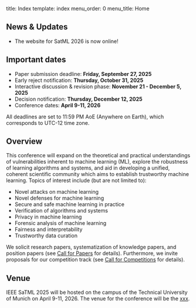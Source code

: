 title: Index
template: index
menu_order: 0
menu_title: Home

## News & Updates

- The website for SatML 2026 is now online!
<!-- - The program for SaTML 2025 is <a href="program">now available</a>. We are looking forward to 3 days packed with secure and trustworthy learning. -->
<!-- - The list of accepted papers for SaTML 2025 is <a href="accepted-papers">now available</a>. Congratulations to all authors! -->
<!-- - We are offering travel scholarships for students and postdocs, thanks to generous sponsor support. <a href="scholarships">Learn more</a>. -->
<!-- - The <a href="https://eventsignup.ku.dk/ieeesatml2025/conference">registration page</a> for SaTML 2025 is now open!  -->

## Important dates
  * Paper submission deadline: **Friday, September 27, 2025**
  * Early reject notification: **Thursday, October 31, 2025**
  * Interactive discussion & revision phase: **November 21 - December 5, 2025**
  * Decision notification: **Thursday, December 12, 2025**
  * Conference dates: **April 9-11, 2026**

All deadlines are set to 11:59 PM AoE (Anywhere on Earth), which corresponds to UTC-12 time zone.

<!-- 
## Keynotes 

We are excited to have the following keynote speakers in the SATML 2025 program. For more details about each talk, please visit the <a href="keynotes">keynotes page</a>.

<style>
.keynotes img {
  width: 80%;
  max-width: 240px !important;
  border-radius: 50%;
  padding: 20px;
} 
</style>

<div class="columns keynotes has-text-centered">
  <div class="column">
    <img src="images/speakers/michael.jpg">
    <br><a href="keynotes/#keynote1"><b>Michael Veale</b></a>
    <br>University College London
  </div>
  <div class="column">
    <img src="images/speakers/kamalika2.jpg">
    <br><a href="keynotes/#keynote2"><b>Kamalika Chaudhuri</b></a>
    <br>University of California San Diego
  </div>
    <div class="column">
    <img src="images/speakers/matt.jpg">    
    <br><a href="keynotes/#keynote3"><b>Matt Turek</b></a>
    <br>Defense Advanced Research Agency
  </div>
</div>
-->


## Overview
This conference will expand on the theoretical and practical understandings of vulnerabilities inherent to machine learning (ML), explore the robustness of learning algorithms and systems, and aid in developing a unified, coherent scientific community which aims to establish trustworthy machine learning. Topics of interest include (but are not limited to):

* Novel attacks on machine learning
* Novel defenses for machine learning
* Secure and safe machine learning in practice
* Verification of algorithms and systems
* Privacy in machine learning
* Forensic analysis of machine learning
* Fairness and interpretability
* Trustworthy data curation

We solicit research papers, systematization of knowledge papers, and position
papers (see [Call for Papers](/call-for-papers.html) for details). Furthermore, we invite proposals for our competition track (see [Call for Competitions](/call-for-competitions.html) for details).

## Venue
IEEE SaTML 2025 will be hosted on the campus of the Technical University of Munich on April
9-11, 2026. The venue for the conference will be the <a
href="#"
target="_blank">xxx</a>.


<!-- 
## Sponsors and Supporters

<div class="pt-4 columns is-vcentered is-centered">
  <div class="column is-one-third">
    <a href="https://novonordiskfonden.dk/en/">
      <img src="images/sponsors/nnf.png" width="70%" alt="Novo Nordisk Foundation">
    </a>
  </div>
  <div class="column is-one-third">
    <a href="https://www.ddsa.dk/">
      <img src="images/sponsors/ddsa.png" width="100%" alt="Danish Data Science Academy">
    </a>
  </div>
</div>

<div class="columns is-vcentered is-centered">
  <div class="column is-one-third">
    <a href="https://www.aicentre.dk">
      <img src="images/sponsors/pcai.png" width="80%" alt="Pioneer Center for Artificial Intelligence" style="margin-bottom: 10px;">
    </a>
  </div>
  <div class="column is-one-third">
    <a href="https://casa.rub.de/en/">
      <img src="images/sponsors/casa.png" width="70%" alt="Cluster of Excellence for Cyber Security in the Age of Large-Scale Adversaries">
    </a>
  </div>
  <div class="column is-one-third">
    <a href="https://www.bifold.berlin/">
      <img src="images/sponsors/bifold.png" width="95%" alt="Berlin Institute for the Foundations of Learning and Data" style="margin-top: -20px;">
    </a>
  </div>
</div>
-->